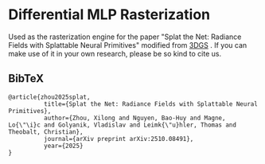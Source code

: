 # Differential MLP Rasterization

Used as the rasterization engine for the paper "Splat the Net: Radiance Fields with Splattable Neural Primitives" modified from [3DGS](https://github.com/graphdeco-inria/diff-gaussian-rasterization/tree/9c5c2028f6fbee2be239bc4c9421ff894fe4fbe0) . If you can make use of it in your own research, please be so kind to cite us.

<section class="section" id="BibTeX">
  <div class="container is-max-desktop content">
    <h2 class="title">BibTeX</h2>
    <pre><code>@article{zhou2025splat,
          title={Splat the Net: Radiance Fields with Splattable Neural Primitives},
          author={Zhou, Xilong and Nguyen, Bao-Huy and Magne, Lo{\"\i}c and Golyanik, Vladislav and Leimk{\"u}hler, Thomas and Theobalt, Christian},
          journal={arXiv preprint arXiv:2510.08491},
          year={2025}
}</code></pre>
  </div>
</section>
